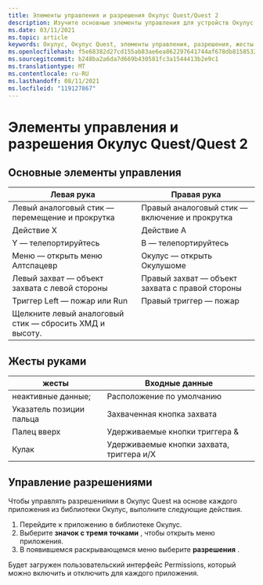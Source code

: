 ```yaml
---
title: Элементы управления и разрешения Окулус Quest/Quest 2
description: Изучите основные элементы управления для устройств Окулус Quest и Quest 2, Управление разрешениями и использование жестов руки.
ms.date: 03/11/2021
ms.topic: article
keywords: Окулус, Окулус Quest, элементы управления, разрешения, жесты руки
ms.openlocfilehash: f5e68382d27cd155ab83ae6ea862297641744af678db8158532a6030341c8c7a
ms.sourcegitcommit: b248ba2a6da7d669b430581fc3a1544413b2e9c1
ms.translationtype: MT
ms.contentlocale: ru-RU
ms.lasthandoff: 08/11/2021
ms.locfileid: "119127867"
---
```

# <a name="oculus-questquest-2-controls-and-permissions"></a>Элементы управления и разрешения Окулус Quest/Quest 2

## <a name="basic-controls"></a>Основные элементы управления

<!-- Missing images -->

| Левая рука | Правая рука |
|---|---|
| Левый аналоговый стик — перемещение и прокрутка | Правый аналоговый стик — включение и прокрутка |
| Действие X | Действие A |
| Y — телепортируйтесь | B — телепортируйтесь |
| Меню — открыть меню Алтспацевр | Окулус — открыть Окулушоме |
| Левый захват — объект захвата с левой стороны | Правый захват — объект захвата с правой стороны |
| Триггер Left — пожар или Run | Правый триггер — пожар |
| Щелкните левый аналоговый стик — сбросить ХМД и высоту. |  |

## <a name="hand-gestures"></a>Жесты руками

| жесты | Входные данные |
|---|---|
| неактивные данные; | Расположение по умолчанию |
| Указатель позиции пальца | Захваченная кнопка захвата |
| Палец вверх | Удерживаемые кнопки триггера & |
| Кулак | Удерживаемые кнопки захвата, триггера и/X |

## <a name="managing-permissions"></a>Управление разрешениями

<!-- Missing image -->

Чтобы управлять разрешениями в Окулус Quest на основе каждого приложения из библиотеки Окулус, выполните следующие действия.

1. Перейдите к приложению в библиотеке Окулус.
2. Выберите **значок с тремя точками** , чтобы открыть меню приложения.
3. В появившемся раскрывающемся меню выберите **разрешения** .

Будет загружен пользовательский интерфейс Permissions, который можно включить и отключить для каждого приложения.
